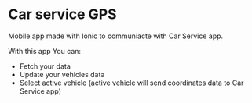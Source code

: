 # Car service GPS

Mobile app made with Ionic to communiacte with Car Service app.

With this app You can:
- Fetch your data
- Update your vehicles data
- Select active vehicle (active vehicle will send coordinates data to Car Service app)
